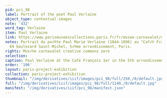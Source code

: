 ```yaml
---
pid: pci_98
label: Portrait of the poet Paul Verlaine
object_type: contextual-images
note: '432'
word_tag: Verlaine
item: Paul Verlaine
link: https://www.parismuseescollections.paris.fr/fr/musee-carnavalet/oeuvres/portrait-du-poete-paul-marie-verlaine-1844-1896-au-cafe-francois-1er-69#infos-principales
notes: Portrait du po√®te Paul Marie Verlaine (1844-1896) au "Caf√© Fran√ßois 1er",
  69 boulevard Saint-Michel, 5√®me arrondissement, Paris.
rights: Mus√©e carnavalet creative commons zero
selection: 
caption: Paul Verlaine at the Café François 1er in the 5th arrondissement, c. 1890-96.
order: '106'
layout: paris-project-exhibition
collection: paris-project-exhibition
thumbnail: "/img/derivatives/iiif/images/pci_98/full/250,/0/default.jpg"
full: "/img/derivatives/iiif/images/pci_98/full/1140,/0/default.jpg"
manifest: "/img/derivatives/iiif/pci_98/manifest.json"
---
```

